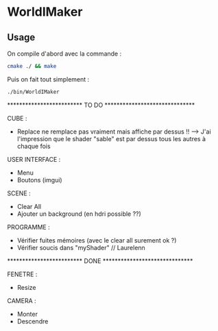 # WorldIMaker

## Usage

On compile d'abord avec la commande :

```bash
cmake ./ && make
```

Puis on fait tout simplement :

```bash
./bin/WorldIMaker
```


************************* TO DO ******************************


CUBE : 
- Replace ne remplace pas vraiment mais affiche par dessus !! 
--> J'ai l'impression que le shader "sable" est par dessus tous les autres à chaque fois

USER INTERFACE : 
- Menu
- Boutons (imgui)

SCENE : 
- Clear All
- Ajouter un background (en hdri possible ??)

PROGRAMME : 
- Vérifier fuites mémoires (avec le clear all surement ok ?)
- Vérifier soucis dans "myShader" // Laurelenn

************************* DONE ******************************

FENETRE : 
- Resize

CAMERA : 
- Monter 
- Descendre



